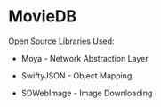 # MovieDB

Open Source Libraries Used:

- Moya - Network Abstraction Layer

- SwiftyJSON - Object Mapping

- SDWebImage - Image Downloading

